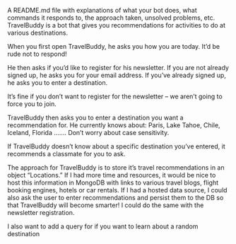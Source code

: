 A README.md file with explanations of what your bot does, what commands it responds to, the approach taken, unsolved problems, etc.
TravelBuddy is a bot that gives you recommendations for activities to do at various destinations.
 
When you first open TravelBuddy, he asks you how you are today. It’d be rude not to respond!
 
He then asks if you’d like to register for his newsletter. If you are not already signed up, he asks you for your email address. If you’ve already signed up, he asks you to enter a destination.
 
It’s fine if you don’t want to register for the newsletter – we aren’t going to force you to join.
 
TravelBuddy then asks you to enter a destination you want a recommendation for. He currently knows about: Paris, Lake Tahoe, Chile, Iceland, Florida ……. Don’t worry about case sensitivity.
 
If TravelBuddy doesn’t know about a specific destination you’ve entered, it recommends a classmate for you to ask.
 
The approach for TravelBuddy is to store it’s travel recommendations in an object “Locations.” If I had more time and resources, it would be nice to host this information in MongoDB with links to various travel blogs, flight booking engines, hotels or car rentals. If I had a hosted data source, I could also ask the user to enter recommendations and persist them to the DB so that TravelBuddy will become smarter! I could do the same with the newsletter registration.
 
I also want to add a query for if you want to learn about a random destination